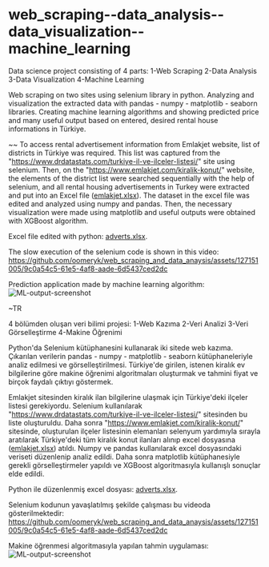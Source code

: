 # web_scraping--data_analysis--data_visualization--machine_learning
Data science project consisting of 4 parts:   1-Web Scraping    2-Data Analysis    3-Data Visualization    4-Machine Learning

Web scraping on two sites using selenium library in python. Analyzing and visualization the extracted data with pandas - numpy - matplotlib - seaborn libraries. Creating machine learning algorithms and showing predicted price and many useful output based on entered, desired rental house informations in Türkiye.



~~ To access rental advertisement information from Emlakjet website, list of districts in Türkiye was required. This list was captured from the "https://www.drdatastats.com/turkiye-il-ve-ilceler-listesi/" site using selenium. Then, on the "https://www.emlakjet.com/kiralik-konut/" website, the elements of the district list were searched sequentially with the help of selenium, and all rental housing advertisements in Turkey were extracted and put into an Excel file ([emlakjet.xlsx](https://github.com/oomeryk/web_scraping_and_data_anaysis/files/12775494/emlakjet.xlsx)). The dataset in the excel file was edited and analyzed using numpy and pandas. Then, the necessary visualization were made using matplotlib and useful outputs were obtained with XGBoost algorithm.


Excel file edited with python:  [adverts.xlsx](https://github.com/oomeryk/Data-Science-Project/files/13061178/adverts1-2.xlsx). 


The slow execution of the selenium code is shown in this video:  https://github.com/oomeryk/web_scraping_and_data_anaysis/assets/127151005/9c0a54c5-61e5-4af8-aade-6d5437ced2dc

   
Prediction application made by machine learning algorithm:  ![ML-output-screenshot](https://github.com/oomeryk/Data-Science-Project/assets/127151005/cc24700e-0272-4775-8ed0-f527b3270cc2)



~TR

4 bölümden oluşan veri bilimi projesi: 1-Web Kazıma 2-Veri Analizi 3-Veri Görselleştirme 4-Makine Öğrenimi

Python'da Selenium kütüphanesini kullanarak iki sitede web kazıma. Çıkarılan verilerin pandas - numpy - matplotlib - seaborn kütüphaneleriyle analiz edilmesi ve görselleştirilmesi. Türkiye'de girilen, istenen kiralık ev bilgilerine göre makine öğrenimi algoritmaları oluşturmak ve tahmini fiyat ve birçok faydalı çıktıyı göstermek.


Emlakjet sitesinden kiralık ilan bilgilerine ulaşmak için Türkiye'deki ilçeler listesi gerekiyordu. Selenium kullanılarak "https://www.drdatastats.com/turkiye-il-ve-ilceler-listesi/" sitesinden bu liste oluşturuldu. Daha sonra "https://www.emlakjet.com/kiralik-konut/" sitesinde, oluşturulan ilçeler listesinin elemanları selenyum yardımıyla sırayla aratılarak Türkiye'deki tüm kiralık konut ilanları alınıp excel dosyasına ([emlakjet.xlsx](https://github.com/oomeryk/web_scraping_and_data_anaysis/files/12775494/emlakjet.xlsx)) atıldı. Numpy ve pandas kullanılarak excel dosyasındaki veriseti düzenlenip analiz edildi. Daha sonra matplotlib kütüphanesiyle gerekli görselleştirmeler yapıldı ve XGBoost algoritmasıyla kullanışlı sonuçlar elde edildi.

 
Python ile düzenlenmiş excel dosyası:  [adverts.xlsx](https://github.com/oomeryk/Data-Science-Project/files/13061178/adverts1-2.xlsx). 
 

Selenium kodunun yavaşlatılmış şekilde çalışması bu videoda gösterilmektedir:  https://github.com/oomeryk/web_scraping_and_data_anaysis/assets/127151005/9c0a54c5-61e5-4af8-aade-6d5437ced2dc


Makine öğrenmesi algoritmasıyla yapılan tahmin uygulaması:   ![ML-output-screenshot](https://github.com/oomeryk/Data-Science-Project/assets/127151005/cc24700e-0272-4775-8ed0-f527b3270cc2)







